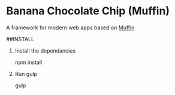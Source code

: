 Banana Chocolate Chip (Muffin)
==============================

A framework for modern web apps based on [Muffin](http://richbray.me/muffin/)

##INSTALL

1. Install the dependancies

	npm install


2. Run gulp

	gulp


